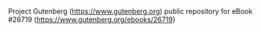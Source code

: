 Project Gutenberg (https://www.gutenberg.org) public repository for eBook #26719 (https://www.gutenberg.org/ebooks/26719)
